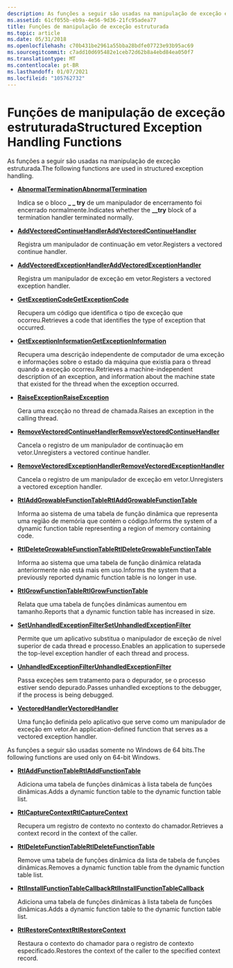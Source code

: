 ```yaml
---
description: As funções a seguir são usadas na manipulação de exceção estruturada.
ms.assetid: 61cf055b-eb9a-4e56-9d36-21fc95adea77
title: Funções de manipulação de exceção estruturada
ms.topic: article
ms.date: 05/31/2018
ms.openlocfilehash: c70b431be2961a55bba28bdfe07723e93b95ac69
ms.sourcegitcommit: c7add10d695482e1ceb72d62b8a4ebd84ea050f7
ms.translationtype: MT
ms.contentlocale: pt-BR
ms.lasthandoff: 01/07/2021
ms.locfileid: "105762732"
---
```

# <a name="structured-exception-handling-functions"></a><span data-ttu-id="101d3-103">Funções de manipulação de exceção estruturada</span><span class="sxs-lookup"><span data-stu-id="101d3-103">Structured Exception Handling Functions</span></span>

<span data-ttu-id="101d3-104">As funções a seguir são usadas na manipulação de exceção estruturada.</span><span class="sxs-lookup"><span data-stu-id="101d3-104">The following functions are used in structured exception handling.</span></span>

-   [<span data-ttu-id="101d3-105">**AbnormalTermination**</span><span class="sxs-lookup"><span data-stu-id="101d3-105">**AbnormalTermination**</span></span>](abnormaltermination.md)

    <span data-ttu-id="101d3-106">Indica se o bloco **\_ \_ try** de um manipulador de encerramento foi encerrado normalmente.</span><span class="sxs-lookup"><span data-stu-id="101d3-106">Indicates whether the **\_\_try** block of a termination handler terminated normally.</span></span>

-   [<span data-ttu-id="101d3-107">**AddVectoredContinueHandler**</span><span class="sxs-lookup"><span data-stu-id="101d3-107">**AddVectoredContinueHandler**</span></span>](/windows/win32/api/errhandlingapi/nf-errhandlingapi-addvectoredcontinuehandler)

    <span data-ttu-id="101d3-108">Registra um manipulador de continuação em vetor.</span><span class="sxs-lookup"><span data-stu-id="101d3-108">Registers a vectored continue handler.</span></span>

-   [<span data-ttu-id="101d3-109">**AddVectoredExceptionHandler**</span><span class="sxs-lookup"><span data-stu-id="101d3-109">**AddVectoredExceptionHandler**</span></span>](/windows/win32/api/errhandlingapi/nf-errhandlingapi-addvectoredexceptionhandler)

    <span data-ttu-id="101d3-110">Registra um manipulador de exceção em vetor.</span><span class="sxs-lookup"><span data-stu-id="101d3-110">Registers a vectored exception handler.</span></span>

-   [<span data-ttu-id="101d3-111">**GetExceptionCode**</span><span class="sxs-lookup"><span data-stu-id="101d3-111">**GetExceptionCode**</span></span>](getexceptioncode.md)

    <span data-ttu-id="101d3-112">Recupera um código que identifica o tipo de exceção que ocorreu.</span><span class="sxs-lookup"><span data-stu-id="101d3-112">Retrieves a code that identifies the type of exception that occurred.</span></span>

-   [<span data-ttu-id="101d3-113">**GetExceptionInformation**</span><span class="sxs-lookup"><span data-stu-id="101d3-113">**GetExceptionInformation**</span></span>](getexceptioninformation.md)

    <span data-ttu-id="101d3-114">Recupera uma descrição independente de computador de uma exceção e informações sobre o estado da máquina que existia para o thread quando a exceção ocorreu.</span><span class="sxs-lookup"><span data-stu-id="101d3-114">Retrieves a machine-independent description of an exception, and information about the machine state that existed for the thread when the exception occurred.</span></span>

-   [<span data-ttu-id="101d3-115">**RaiseException**</span><span class="sxs-lookup"><span data-stu-id="101d3-115">**RaiseException**</span></span>](/windows/win32/api/errhandlingapi/nf-errhandlingapi-raiseexception)

    <span data-ttu-id="101d3-116">Gera uma exceção no thread de chamada.</span><span class="sxs-lookup"><span data-stu-id="101d3-116">Raises an exception in the calling thread.</span></span>

-   [<span data-ttu-id="101d3-117">**RemoveVectoredContinueHandler**</span><span class="sxs-lookup"><span data-stu-id="101d3-117">**RemoveVectoredContinueHandler**</span></span>](/windows/win32/api/errhandlingapi/nf-errhandlingapi-removevectoredcontinuehandler)

    <span data-ttu-id="101d3-118">Cancela o registro de um manipulador de continuação em vetor.</span><span class="sxs-lookup"><span data-stu-id="101d3-118">Unregisters a vectored continue handler.</span></span>

-   [<span data-ttu-id="101d3-119">**RemoveVectoredExceptionHandler**</span><span class="sxs-lookup"><span data-stu-id="101d3-119">**RemoveVectoredExceptionHandler**</span></span>](/windows/win32/api/errhandlingapi/nf-errhandlingapi-removevectoredexceptionhandler)

    <span data-ttu-id="101d3-120">Cancela o registro de um manipulador de exceção em vetor.</span><span class="sxs-lookup"><span data-stu-id="101d3-120">Unregisters a vectored exception handler.</span></span>

-   [<span data-ttu-id="101d3-121">**RtlAddGrowableFunctionTable**</span><span class="sxs-lookup"><span data-stu-id="101d3-121">**RtlAddGrowableFunctionTable**</span></span>](/windows/desktop/api/WinNT/nf-winnt-rtladdgrowablefunctiontable)

    <span data-ttu-id="101d3-122">Informa ao sistema de uma tabela de função dinâmica que representa uma região de memória que contém o código.</span><span class="sxs-lookup"><span data-stu-id="101d3-122">Informs the system of a dynamic function table representing a region of memory containing code.</span></span>

-   [<span data-ttu-id="101d3-123">**RtlDeleteGrowableFunctionTable**</span><span class="sxs-lookup"><span data-stu-id="101d3-123">**RtlDeleteGrowableFunctionTable**</span></span>](/windows/desktop/api/WinNT/nf-winnt-rtldeletegrowablefunctiontable)

    <span data-ttu-id="101d3-124">Informa ao sistema que uma tabela de função dinâmica relatada anteriormente não está mais em uso.</span><span class="sxs-lookup"><span data-stu-id="101d3-124">Informs the system that a previously reported dynamic function table is no longer in use.</span></span>

-   [<span data-ttu-id="101d3-125">**RtlGrowFunctionTable**</span><span class="sxs-lookup"><span data-stu-id="101d3-125">**RtlGrowFunctionTable**</span></span>](/windows/desktop/api/WinNT/nf-winnt-rtlgrowfunctiontable)

    <span data-ttu-id="101d3-126">Relata que uma tabela de funções dinâmicas aumentou em tamanho.</span><span class="sxs-lookup"><span data-stu-id="101d3-126">Reports that a dynamic function table has increased in size.</span></span>

-   [<span data-ttu-id="101d3-127">**SetUnhandledExceptionFilter**</span><span class="sxs-lookup"><span data-stu-id="101d3-127">**SetUnhandledExceptionFilter**</span></span>](/windows/win32/api/errhandlingapi/nf-errhandlingapi-setunhandledexceptionfilter)

    <span data-ttu-id="101d3-128">Permite que um aplicativo substitua o manipulador de exceção de nível superior de cada thread e processo.</span><span class="sxs-lookup"><span data-stu-id="101d3-128">Enables an application to supersede the top-level exception handler of each thread and process.</span></span>

-   [<span data-ttu-id="101d3-129">**UnhandledExceptionFilter**</span><span class="sxs-lookup"><span data-stu-id="101d3-129">**UnhandledExceptionFilter**</span></span>](/windows/win32/api/errhandlingapi/nf-errhandlingapi-unhandledexceptionfilter)

    <span data-ttu-id="101d3-130">Passa exceções sem tratamento para o depurador, se o processo estiver sendo depurado.</span><span class="sxs-lookup"><span data-stu-id="101d3-130">Passes unhandled exceptions to the debugger, if the process is being debugged.</span></span>

-   [<span data-ttu-id="101d3-131">**VectoredHandler**</span><span class="sxs-lookup"><span data-stu-id="101d3-131">**VectoredHandler**</span></span>](/windows/desktop/api/WinNT/nc-winnt-pvectored_exception_handler)

    <span data-ttu-id="101d3-132">Uma função definida pelo aplicativo que serve como um manipulador de exceção em vetor.</span><span class="sxs-lookup"><span data-stu-id="101d3-132">An application-defined function that serves as a vectored exception handler.</span></span>

<span data-ttu-id="101d3-133">As funções a seguir são usadas somente no Windows de 64 bits.</span><span class="sxs-lookup"><span data-stu-id="101d3-133">The following functions are used only on 64-bit Windows.</span></span>

-   [<span data-ttu-id="101d3-134">**RtlAddFunctionTable**</span><span class="sxs-lookup"><span data-stu-id="101d3-134">**RtlAddFunctionTable**</span></span>](/windows/desktop/api/WinNT/nf-winnt-rtladdfunctiontable)

    <span data-ttu-id="101d3-135">Adiciona uma tabela de funções dinâmicas à lista tabela de funções dinâmicas.</span><span class="sxs-lookup"><span data-stu-id="101d3-135">Adds a dynamic function table to the dynamic function table list.</span></span>

-   [<span data-ttu-id="101d3-136">**RtlCaptureContext**</span><span class="sxs-lookup"><span data-stu-id="101d3-136">**RtlCaptureContext**</span></span>](/windows/desktop/api/WinNT/nf-winnt-rtlcapturecontext)

    <span data-ttu-id="101d3-137">Recupera um registro de contexto no contexto do chamador.</span><span class="sxs-lookup"><span data-stu-id="101d3-137">Retrieves a context record in the context of the caller.</span></span>

-   [<span data-ttu-id="101d3-138">**RtlDeleteFunctionTable**</span><span class="sxs-lookup"><span data-stu-id="101d3-138">**RtlDeleteFunctionTable**</span></span>](/windows/desktop/api/WinNT/nf-winnt-rtldeletefunctiontable)

    <span data-ttu-id="101d3-139">Remove uma tabela de funções dinâmica da lista de tabela de funções dinâmicas.</span><span class="sxs-lookup"><span data-stu-id="101d3-139">Removes a dynamic function table from the dynamic function table list.</span></span>

-   [<span data-ttu-id="101d3-140">**RtlInstallFunctionTableCallback**</span><span class="sxs-lookup"><span data-stu-id="101d3-140">**RtlInstallFunctionTableCallback**</span></span>](/windows/desktop/api/WinNT/nf-winnt-rtlinstallfunctiontablecallback)

    <span data-ttu-id="101d3-141">Adiciona uma tabela de funções dinâmicas à lista tabela de funções dinâmicas.</span><span class="sxs-lookup"><span data-stu-id="101d3-141">Adds a dynamic function table to the dynamic function table list.</span></span>

-   [<span data-ttu-id="101d3-142">**RtlRestoreContext**</span><span class="sxs-lookup"><span data-stu-id="101d3-142">**RtlRestoreContext**</span></span>](/windows/desktop/api/WinNT/nf-winnt-rtlrestorecontext)

    <span data-ttu-id="101d3-143">Restaura o contexto do chamador para o registro de contexto especificado.</span><span class="sxs-lookup"><span data-stu-id="101d3-143">Restores the context of the caller to the specified context record.</span></span>

 

 
